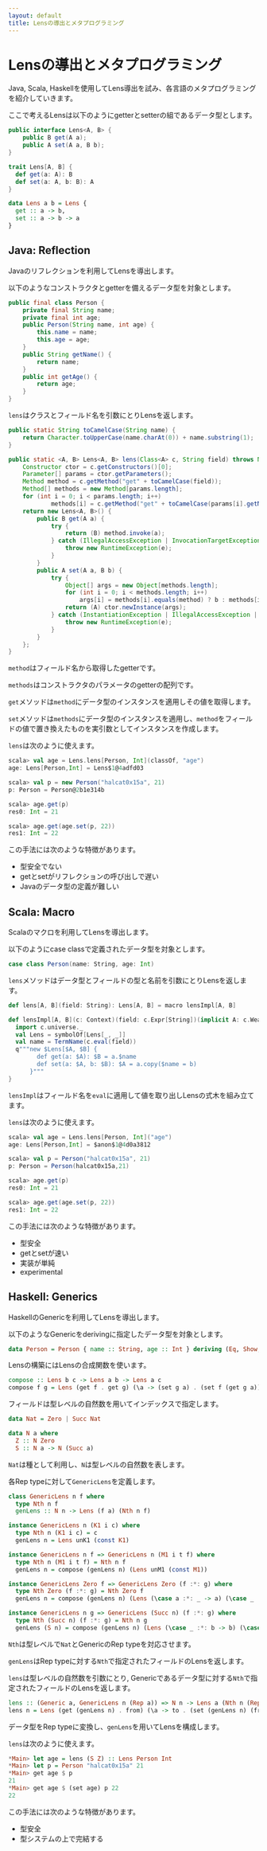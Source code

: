 ```yaml
---
layout: default
title: Lensの導出とメタプログラミング
---
```


# Lensの導出とメタプログラミング

Java, Scala, Haskellを使用してLens導出を試み、各言語のメタプログラミングを紹介していきます。

ここで考えるLensは以下のようにgetterとsetterの組であるデータ型とします。

```java
public interface Lens<A, B> {
    public B get(A a);
    public A set(A a, B b);
}
```

```scala
trait Lens[A, B] {
  def get(a: A): B
  def set(a: A, b: B): A
}
```

```haskell
data Lens a b = Lens {
  get :: a -> b,
  set :: a -> b -> a
}
```

## Java: Reflection

Javaのリフレクションを利用してLensを導出します。

以下のようなコンストラクタとgetterを備えるデータ型を対象とします。

```java
public final class Person {
    private final String name;
    private final int age;
    public Person(String name, int age) {
        this.name = name;
        this.age = age;
    }
    public String getName() {
        return name;
    }
    public int getAge() {
        return age;
    }
}
```

`lens`はクラスとフィールド名を引数にとりLensを返します。

```java
public static String toCamelCase(String name) {
    return Character.toUpperCase(name.charAt(0)) + name.substring(1);
}

public static <A, B> Lens<A, B> lens(Class<A> c, String field) throws NoSuchMethodException {
    Constructor ctor = c.getConstructors()[0];
    Parameter[] params = ctor.getParameters();
    Method method = c.getMethod("get" + toCamelCase(field));
    Method[] methods = new Method[params.length];
    for (int i = 0; i < params.length; i++)
            methods[i] = c.getMethod("get" + toCamelCase(params[i].getName()));
    return new Lens<A, B>() {
        public B get(A a) {
            try {
                return (B) method.invoke(a);
            } catch (IllegalAccessException | InvocationTargetException e) {
                throw new RuntimeException(e);
            }
        }
        public A set(A a, B b) {
            try {
                Object[] args = new Object[methods.length];
                for (int i = 0; i < methods.length; i++)
                    args[i] = methods[i].equals(method) ? b : methods[i].invoke(a);
                return (A) ctor.newInstance(args);
            } catch (InstantiationException | IllegalAccessException | InvocationTargetException e) {
                throw new RuntimeException(e);
            }
        }
    };
}
```

`method`はフィールド名から取得したgetterです。

`methods`はコンストラクタのパラメータのgetterの配列です。

`get`メソッドは`method`にデータ型のインスタンスを適用しその値を取得します。

`set`メソッドは`methods`にデータ型のインスタンスを適用し、`method`をフィールドの値で置き換えたものを実引数としてインスタンスを作成します。

`lens`は次のように使えます。

```scala
scala> val age = Lens.lens[Person, Int](classOf, "age")
age: Lens[Person,Int] = Lens$1@4adfd03

scala> val p = new Person("halcat0x15a", 21)
p: Person = Person@2b1e314b

scala> age.get(p)
res0: Int = 21

scala> age.get(age.set(p, 22))
res1: Int = 22
```

この手法には次のような特徴があります。

* 型安全でない
* getとsetがリフレクションの呼び出しで遅い
* Javaのデータ型の定義が難しい

## Scala: Macro

Scalaのマクロを利用してLensを導出します。

以下のようにcase classで定義されたデータ型を対象とします。

```scala
case class Person(name: String, age: Int)
```

`lens`メソッドはデータ型とフィールドの型と名前を引数にとりLensを返します。

```scala
def lens[A, B](field: String): Lens[A, B] = macro lensImpl[A, B]

def lensImpl[A, B](c: Context)(field: c.Expr[String])(implicit A: c.WeakTypeTag[A], B: c.WeakTypeTag[B]): c.Tree = {
  import c.universe._
  val Lens = symbolOf[Lens[_, _]]
  val name = TermName(c.eval(field))
  q"""new $Lens[$A, $B] {
        def get(a: $A): $B = a.$name
        def set(a: $A, b: $B): $A = a.copy($name = b)
      }"""
}
```

`lensImpl`はフィールド名を`eval`に適用して値を取り出しLensの式木を組み立てます。

`lens`は次のように使えます。

```scala
scala> val age = Lens.lens[Person, Int]("age")
age: Lens[Person,Int] = $anon$1@4d0a3812

scala> val p = Person("halcat0x15a", 21)
p: Person = Person(halcat0x15a,21)

scala> age.get(p)
res0: Int = 21

scala> age.get(age.set(p, 22))
res1: Int = 22
```

この手法には次のような特徴があります。

* 型安全
* getとsetが速い
* 実装が単純
* experimental

## Haskell: Generics

HaskellのGenericを利用してLensを導出します。

以下のようなGenericをderivingに指定したデータ型を対象とします。

```haskell
data Person = Person { name :: String, age :: Int } deriving (Eq, Show, Generic)
```

Lensの構築にはLensの合成関数を使います。

```haskell
compose :: Lens b c -> Lens a b -> Lens a c
compose f g = Lens (get f . get g) (\a -> (set g a) . (set f (get g a)))
```

フィールドは型レベルの自然数を用いてインデックスで指定します。

```haskell
data Nat = Zero | Succ Nat

data N a where
  Z :: N Zero
  S :: N a -> N (Succ a)
```

`Nat`は種として利用し、`N`は型レベルの自然数を表します。

各Rep typeに対して`GenericLens`を定義します。

```haskell
class GenericLens n f where
  type Nth n f
  genLens :: N n -> Lens (f a) (Nth n f)

instance GenericLens n (K1 i c) where
  type Nth n (K1 i c) = c
  genLens n = Lens unK1 (const K1)

instance GenericLens n f => GenericLens n (M1 i t f) where
  type Nth n (M1 i t f) = Nth n f
  genLens n = compose (genLens n) (Lens unM1 (const M1))

instance GenericLens Zero f => GenericLens Zero (f :*: g) where
  type Nth Zero (f :*: g) = Nth Zero f
  genLens n = compose (genLens n) (Lens (\case a :*: _ -> a) (\case _ :*: b -> \a -> a :*: b))

instance GenericLens n g => GenericLens (Succ n) (f :*: g) where
  type Nth (Succ n) (f :*: g) = Nth n g
  genLens (S n) = compose (genLens n) (Lens (\case _ :*: b -> b) (\case a :*: _ -> \b -> a :*: b))
```

`Nth`は型レベルで`Nat`とGenericのRep typeを対応させます。

`genLens`はRep typeに対する`Nth`で指定されたフィールドのLensを返します。

`lens`は型レベルの自然数を引数にとり, Genericであるデータ型に対する`Nth`で指定されたフィールドのLensを返します。

```haskell
lens :: (Generic a, GenericLens n (Rep a)) => N n -> Lens a (Nth n (Rep a))
lens n = Lens (get (genLens n) . from) (\a -> to . (set (genLens n) (from a)))
```

データ型をRep typeに変換し、`genLens`を用いてLensを構成します。

`lens`は次のように使えます。

```haskell
*Main> let age = lens (S Z) :: Lens Person Int
*Main> let p = Person "halcat0x15a" 21
*Main> get age $ p
21
*Main> get age $ (set age) p 22
22
```

この手法には次のような特徴があります。

* 型安全
* 型システムの上で完結する
